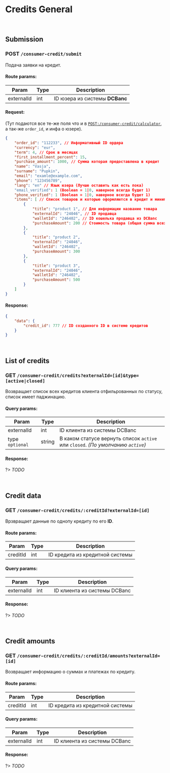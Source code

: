 # Credits General


<br>


## Submission

### POST `/consumer-credit/submit`

Подача заявки на кредит.

#### Route params:

| Param | Type | Description |
| --------- | ---- | ----------- |
| externalId | int | ID юзера из системы **DCBanc** |

#### Request:

(Тут подаются все те-же поля что и в [`POST:/consumer-credit/calculator`](/calculator?id=calculation ':target=_blank'), а так-же `order_id`, и инфа о юзере).

```json
{
    "order_id": "112233", // Информативный ID ордера
    "currency": "eur",
    "term": 4, // Срок в месяцах
    "first_installment_percent": 15,
    "purchase_amount": 1000, // Сумма которая предоставлена в кредит
    "name": "Vasja",
    "surname": "Pupkin",
    "email": "examle@example.com",
    "phone": "123456789",
    "lang": "en" // Язык юзера (Лучше оставить как есть пока)
    "email_verified": 1 (Boolean = 1|0, наверное всегда будет 1)
    "phone_verified": 1 (Boolean = 1|0, наверное всегда будет 1)
    "items": [ // Список товаров и которые оформляются в кредит и минимальные данные продавцов (ID и WalletID из DCBanc)
        {
            "title": "product 1", // Для информации название товара
            "externalId": "24046", // ID продавца
            "walletId": "246402", // ID кошелька продавца из DCBanc
            "purchaseAmount": 200 // Стоимость товара (общая сумма всех товаров должна совпадать с `purchase_amount`)
        },
        {
            "title": "product 2",
            "externalId": "24046",
            "walletId": "246402",
            "purchaseAmount": 300
        },
        {
            "title": "product 3",
            "externalId": "24046",
            "walletId": "246402",
            "purchaseAmount": 500
        }
    ]
}
```

#### Response:

```json
{
    "data": {
        "credit_id": 777 // ID созданного ID в системе кредитов
    }
}
```


<br>


## List of credits

### GET `/consumer-credit/credits?externalId=[id]&type=[active|closed]`

Возвращает список всех кредитов клиента отфильрованных по статусу, список имеет паджинацию.

#### Query params:

| Param | Type | Description |
| ----- | ---- | ----------- |
| externalId | int | ID клиента из системы DCBanc |
| type `optional` | string | В каком статусе вернуть список `active` или `closed`. *(По умолчанию `active`)* |

#### Response:

?> _TODO_


<br>


##  Credit data

### GET `/consumer-credit/credits/:creditId?externalId=[id]`

Врзвращает данные по однопу кредиту по его **ID**.

#### Route params:

| Param | Type | Description |
| --------- | ---- | ----------- |
| creditId | int | ID кредита из кредитной системы |

#### Query params:

| Param | Type | Description |
| ----- | ---- | ----------- |
| externalId | int | ID клиента из системы DCBanc |

#### Response:

?> _TODO_


<br>


## Credit amounts

### GET `/consumer-credit/credits/:creditId/amounts?externalId=[id]`

Возвращает информацию о суммах и платежах по кредиту.

#### Route params:

| Param | Type | Description |
| --------- | ---- | ----------- |
| creditId | int | ID кредита из кредитной системы |

#### Query params:

| Param | Type | Description |
| ----- | ---- | ----------- |
| externalId | int | ID клиента из системы DCBanc |

#### Response:

?> _TODO_
